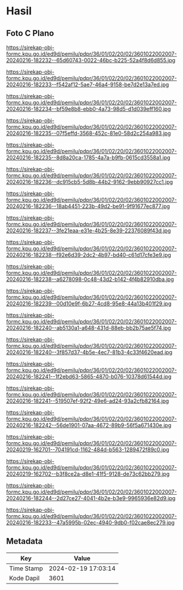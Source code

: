 # Hasil

## Foto C Plano

https://sirekap-obj-formc.kpu.go.id/ed9d/pemilu/pdpr/36/01/02/20/02/3601022002007-20240216-182232--65d60743-0022-46bc-b225-52a4f8d6d855.jpg

https://sirekap-obj-formc.kpu.go.id/ed9d/pemilu/pdpr/36/01/02/20/02/3601022002007-20240216-182233--f542af12-5ae7-46a4-9158-be7d2e13a7ed.jpg

https://sirekap-obj-formc.kpu.go.id/ed9d/pemilu/pdpr/36/01/02/20/02/3601022002007-20240216-182234--bf59e8b8-ebb0-4a73-98d5-d1d039eff160.jpg

https://sirekap-obj-formc.kpu.go.id/ed9d/pemilu/pdpr/36/01/02/20/02/3601022002007-20240216-182235--07f5effd-3568-452c-81e0-58d2c254a983.jpg

https://sirekap-obj-formc.kpu.go.id/ed9d/pemilu/pdpr/36/01/02/20/02/3601022002007-20240216-182235--8d8a20ca-1785-4a7a-b9fb-0615cd3558a1.jpg

https://sirekap-obj-formc.kpu.go.id/ed9d/pemilu/pdpr/36/01/02/20/02/3601022002007-20240216-182236--dc915cb5-5d8b-44b2-9162-9ebb90927cc1.jpg

https://sirekap-obj-formc.kpu.go.id/ed9d/pemilu/pdpr/36/01/02/20/02/3601022002007-20240216-182236--18ab4451-223b-49d2-be91-9f91677ec877.jpg

https://sirekap-obj-formc.kpu.go.id/ed9d/pemilu/pdpr/36/01/02/20/02/3601022002007-20240216-182237--3fe21eaa-e31e-4b25-8e39-22376089f43d.jpg

https://sirekap-obj-formc.kpu.go.id/ed9d/pemilu/pdpr/36/01/02/20/02/3601022002007-20240216-182238--f92e6d39-2dc2-4b97-bd40-c61d17cfe3e9.jpg

https://sirekap-obj-formc.kpu.go.id/ed9d/pemilu/pdpr/36/01/02/20/02/3601022002007-20240216-182238--a6278098-0c48-43d2-b142-4f4b82910dba.jpg

https://sirekap-obj-formc.kpu.go.id/ed9d/pemilu/pdpr/36/01/02/20/02/3601022002007-20240216-182239--00d10e9f-6b27-4cd8-95e8-44a13b401f29.jpg

https://sirekap-obj-formc.kpu.go.id/ed9d/pemilu/pdpr/36/01/02/20/02/3601022002007-20240216-182240--ab5130a1-a648-431d-88eb-bb2b75ae5f74.jpg

https://sirekap-obj-formc.kpu.go.id/ed9d/pemilu/pdpr/36/01/02/20/02/3601022002007-20240216-182240--3f857d37-4b5e-4ec7-81b3-4c33f4620ead.jpg

https://sirekap-obj-formc.kpu.go.id/ed9d/pemilu/pdpr/36/01/02/20/02/3601022002007-20240216-182241--1f2ebd63-5865-4870-b076-10378d61544d.jpg

https://sirekap-obj-formc.kpu.go.id/ed9d/pemilu/pdpr/36/01/02/20/02/3601022002007-20240216-182241--519507ef-92f2-49e6-ad24-93a2cfb82164.jpg

https://sirekap-obj-formc.kpu.go.id/ed9d/pemilu/pdpr/36/01/02/20/02/3601022002007-20240216-182242--56de1901-07aa-4672-89b9-56f5a671430e.jpg

https://sirekap-obj-formc.kpu.go.id/ed9d/pemilu/pdpr/36/01/02/20/02/3601022002007-20240219-162701--704191cd-1162-484d-b563-1289472f89c0.jpg

https://sirekap-obj-formc.kpu.go.id/ed9d/pemilu/pdpr/36/01/02/20/02/3601022002007-20240219-162702--b3f8ce2a-d8e1-41f5-9128-de73c62bb279.jpg

https://sirekap-obj-formc.kpu.go.id/ed9d/pemilu/pdpr/36/01/02/20/02/3601022002007-20240216-182244--2d27ce27-4041-4b2e-b3e9-9965936e82d9.jpg

https://sirekap-obj-formc.kpu.go.id/ed9d/pemilu/pdpr/36/01/02/20/02/3601022002007-20240216-182233--47a5995b-02ec-4940-9db0-f02cae8ec279.jpg


## Metadata

| Key        | Value               |
| ---------- | ------------------- |
| Time Stamp | 2024-02-19 17:03:14 |
| Kode Dapil | 3601                |



